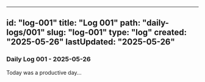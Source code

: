 
---
id: "log-001"
title: "Log 001"
path: "daily-logs/001"
slug: "log-001"
type: "log"
created: "2025-05-26"
lastUpdated: "2025-05-26"
---

### Daily Log 001 - 2025-05-26

Today was a productive day...
